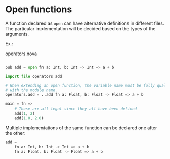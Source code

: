 # Open functions

A function declared as `open` can have alternative definitions in different files. The particular implementation will be decided based on the types of the arguments.

Ex.:

operators.nova

```python

pub add = open fn a: Int, b: Int -> Int => a + b
```

```python
import file operators add 

# When extending an open function, the variable name must be fully qualified
# with the module name.
operators.add = ..add fn a: Float, b: Float -> Float => a + b

main = fn =>
    # Those are all legal since they all have been defined
    add(1, 2)
    add(1.0, 2.0)
```

Multiple implementations of the same function can be declared one after the other:

```python
add = 
    fn a: Int, b: Int -> Int => a + b
    fn a: Float, b: Float -> Float => a + b
```

